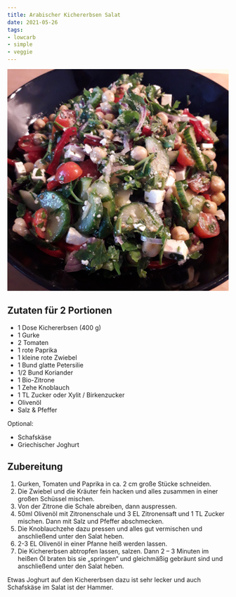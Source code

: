 ```yaml
---
title: Arabischer Kichererbsen Salat
date: 2021-05-26
tags:
- lowcarb
- simple
- veggie
---
```


![](/img/Arabischer-Kichererbsen-Salat.jpg)

## Zutaten für 2 Portionen
- 1 Dose Kichererbsen (400 g)
- 1 Gurke
- 2 Tomaten
- 1 rote Paprika
- 1 kleine rote Zwiebel
- 1 Bund glatte Petersilie
- 1/2 Bund Koriander
- 1 Bio-Zitrone
- 1 Zehe Knoblauch
- 1 TL Zucker oder Xylit / Birkenzucker
- Olivenöl
- Salz & Pfeffer

Optional:
- Schafskäse
- Griechischer Joghurt

## Zubereitung
1. Gurken, Tomaten und Paprika in ca. 2 cm große Stücke schneiden.
2. Die Zwiebel und die Kräuter fein hacken und alles zusammen in einer großen Schüssel mischen.
3. Von der Zitrone die Schale abreiben, dann auspressen.
4. 50ml Olivenöl mit Zitronenschale und 3 EL Zitronensaft und 1 TL Zucker mischen. Dann mit Salz und Pfeffer abschmecken.
5. Die Knoblauchzehe dazu pressen und alles gut vermischen und anschließend unter den Salat heben.
6. 2-3 EL Olivenöl in einer Pfanne heiß werden lassen.
7. Die Kichererbsen abtropfen lassen, salzen. Dann 2 – 3 Minuten im heißen Öl braten bis sie „springen“ und gleichmäßig gebräunt sind und anschließend unter den Salat heben.

Etwas Joghurt auf den Kichererbsen dazu ist sehr lecker und auch Schafskäse im Salat ist der Hammer.
